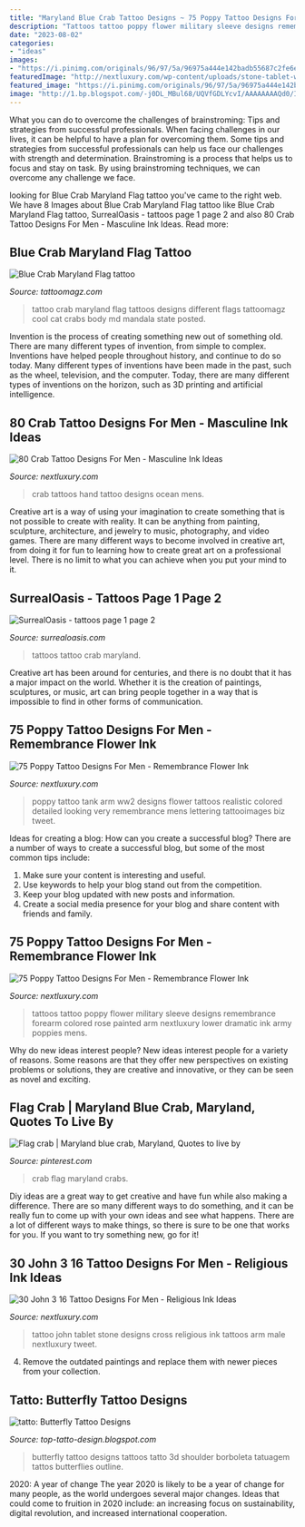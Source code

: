```yaml
---
title: "Maryland Blue Crab Tattoo Designs ~ 75 Poppy Tattoo Designs For Men"
description: "Tattoos tattoo poppy flower military sleeve designs remembrance forearm colored rose painted arm nextluxury lower dramatic ink army poppies mens"
date: "2023-08-02"
categories:
- "ideas"
images:
- "https://i.pinimg.com/originals/96/97/5a/96975a444e142badb55687c2fe6e1d30.jpg"
featuredImage: "http://nextluxury.com/wp-content/uploads/stone-tablet-with-cross-male-john-316-arm-tattoo.jpg"
featured_image: "https://i.pinimg.com/originals/96/97/5a/96975a444e142badb55687c2fe6e1d30.jpg"
image: "http://1.bp.blogspot.com/-j0DL_MBul68/UQVfGDLYcvI/AAAAAAAAQd0/IMv_0kF06GE/s1600/Butterfly-tattoos-on-the-skin-of-Belen-Rodriguez-beauty-tips-image-5.jpg"
---
```



What you can do to overcome the challenges of brainstroming: Tips and strategies from successful professionals.
When facing challenges in our lives, it can be helpful to have a plan for overcoming them. Some tips and strategies from successful professionals can help us face our challenges with strength and determination. Brainstroming is a process that helps us to focus and stay on task. By using brainstroming techniques, we can overcome any challenge we face.

	

		
looking for Blue Crab Maryland Flag tattoo you've came to the right web. We have 8 Images about Blue Crab Maryland Flag tattoo like Blue Crab Maryland Flag tattoo, SurrealOasis - tattoos page 1 page 2 and also 80 Crab Tattoo Designs For Men - Masculine Ink Ideas. Read more:
		
    
## Blue Crab Maryland Flag Tattoo

<img loading=lazy src="http://tattoomagz.com/wp-content/uploads/2014/01/Blue-Crab-Maryland-Flag-tattoo.jpg" onerror="this.onerror=null;this.src='https://tse4.mm.bing.net/th?id=OIP.7JhPfc36JyG0KKdMgkr1FQHaHa&amp;pid=15.1';" alt="Blue Crab Maryland Flag tattoo">

_Source: tattoomagz.com_

>tattoo crab maryland flag tattoos designs different flags tattoomagz cool cat crabs body md mandala state posted. 

	

Invention is the process of creating something new out of something old. There are many different types of invention, from simple to complex. Inventions have helped people throughout history, and continue to do so today. Many different types of inventions have been made in the past, such as the wheel, television, and the computer. Today, there are many different types of inventions on the horizon, such as 3D printing and artificial intelligence.

    
## 80 Crab Tattoo Designs For Men - Masculine Ink Ideas

<img loading=lazy src="http://nextluxury.com/wp-content/uploads/cool-red-crab-with-blue-ocean-waves-mens-hand-tattoos.jpg" onerror="this.onerror=null;this.src='https://tse1.mm.bing.net/th?id=OIP.yVVyztvSb4-GORK4wBtGgAHaHa&amp;pid=15.1';" alt="80 Crab Tattoo Designs For Men - Masculine Ink Ideas">

_Source: nextluxury.com_

>crab tattoos hand tattoo designs ocean mens. 

	

Creative art is a way of using your imagination to create something that is not possible to create with reality. It can be anything from painting, sculpture, architecture, and jewelry to music, photography, and video games. There are many different ways to become involved in creative art, from doing it for fun to learning how to create great art on a professional level. There is no limit to what you can achieve when you put your mind to it.

    
## SurrealOasis - Tattoos Page 1 Page 2

<img loading=lazy src="http://surrealoasis.com/yahoo_site_admin/assets/images/half_66.264160002_large.jpg" onerror="this.onerror=null;this.src='https://tse2.mm.bing.net/th?id=OIP.pvoWzYOWsPwL_-pTwlzVRAHaEy&amp;pid=15.1';" alt="SurrealOasis - tattoos page 1 page 2">

_Source: surrealoasis.com_

>tattoos tattoo crab maryland. 

	

Creative art has been around for centuries, and there is no doubt that it has a major impact on the world. Whether it is the creation of paintings, sculptures, or music, art can bring people together in a way that is impossible to find in other forms of communication.

    
## 75 Poppy Tattoo Designs For Men - Remembrance Flower Ink

<img loading=lazy src="http://nextluxury.com/wp-content/uploads/tank-with-quote-and-red-poppy-mens-arm-tattoo-design.jpg" onerror="this.onerror=null;this.src='https://tse4.mm.bing.net/th?id=OIP.Ac7WmHSH1tn39VmwBP67-QHaHQ&amp;pid=15.1';" alt="75 Poppy Tattoo Designs For Men - Remembrance Flower Ink">

_Source: nextluxury.com_

>poppy tattoo tank arm ww2 designs flower tattoos realistic colored detailed looking very remembrance mens lettering tattooimages biz tweet. 

	

Ideas for creating a blog: How can you create a successful blog?
There are a number of ways to create a successful blog, but some of the most common tips include: 
1. Make sure your content is interesting and useful.
2. Use keywords to help your blog stand out from the competition.
3. Keep your blog updated with new posts and information.
4. Create a social media presence for your blog and share content with friends and family.

    
## 75 Poppy Tattoo Designs For Men - Remembrance Flower Ink

<img loading=lazy src="http://nextluxury.com/wp-content/uploads/military-poppy-rose-tattoo-for-men-on-lower-forearm.jpg" onerror="this.onerror=null;this.src='https://tse3.mm.bing.net/th?id=OIP.G-xldKcbjtUyeTstwvYbqwHaHT&amp;pid=15.1';" alt="75 Poppy Tattoo Designs For Men - Remembrance Flower Ink">

_Source: nextluxury.com_

>tattoos tattoo poppy flower military sleeve designs remembrance forearm colored rose painted arm nextluxury lower dramatic ink army poppies mens. 

	

Why do new ideas interest people?
New ideas interest people for a variety of reasons. Some reasons are that they offer new perspectives on existing problems or solutions, they are creative and innovative, or they can be seen as novel and exciting.

    
## Flag Crab | Maryland Blue Crab, Maryland, Quotes To Live By

<img loading=lazy src="https://i.pinimg.com/originals/96/97/5a/96975a444e142badb55687c2fe6e1d30.jpg" onerror="this.onerror=null;this.src='https://tse4.mm.bing.net/th?id=OIP.jjZhxXemUvlBBVuMExHUYQHaG_&amp;pid=15.1';" alt="Flag crab | Maryland blue crab, Maryland, Quotes to live by">

_Source: pinterest.com_

>crab flag maryland crabs. 

	

Diy ideas are a great way to get creative and have fun while also making a difference. There are so many different ways to do something, and it can be really fun to come up with your own ideas and see what happens. There are a lot of different ways to make things, so there is sure to be one that works for you. If you want to try something new, go for it!

    
## 30 John 3 16 Tattoo Designs For Men - Religious Ink Ideas

<img loading=lazy src="http://nextluxury.com/wp-content/uploads/stone-tablet-with-cross-male-john-316-arm-tattoo.jpg" onerror="this.onerror=null;this.src='https://tse2.mm.bing.net/th?id=OIP.a34k6D-U7su9Y33-7om47QHaIt&amp;pid=15.1';" alt="30 John 3 16 Tattoo Designs For Men - Religious Ink Ideas">

_Source: nextluxury.com_

>tattoo john tablet stone designs cross religious ink tattoos arm male nextluxury tweet. 

	

4. Remove the outdated paintings and replace them with newer pieces from your collection. 

    
## Tatto: Butterfly Tattoo Designs

<img loading=lazy src="http://1.bp.blogspot.com/-j0DL_MBul68/UQVfGDLYcvI/AAAAAAAAQd0/IMv_0kF06GE/s1600/Butterfly-tattoos-on-the-skin-of-Belen-Rodriguez-beauty-tips-image-5.jpg" onerror="this.onerror=null;this.src='https://tse4.mm.bing.net/th?id=OIP.0mdlEfaDl4WBebP9CSvrAgHaJ4&amp;pid=15.1';" alt="tatto: Butterfly Tattoo Designs">

_Source: top-tatto-design.blogspot.com_

>butterfly tattoo designs tattoos tatto 3d shoulder borboleta tatuagem tattos butterflies outline. 

	

2020: A year of change
The year 2020 is likely to be a year of change for many people, as the world undergoes several major changes. Ideas that could come to fruition in 2020 include: an increasing focus on sustainability, digital revolution, and increased international cooperation.

